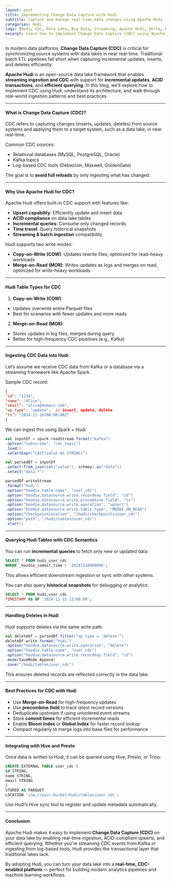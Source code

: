 ```yaml
---
layout: post
title: Implementing Change Data Capture with Hudi
subtitle: Capture and manage real-time data changes using Apache Hudi for scalable data lake updates
categories: Hudi
tags: [Hudi, CDC, Data Lake, Big Data, Streaming, Apache Hudi, Delta, Real-Time]
excerpt: Learn how to implement Change Data Capture (CDC) using Apache Hudi to keep your data lake in sync with real-time source systems. Explore write modes, ingestion patterns, and query capabilities.
---
```

In modern data platforms, **Change Data Capture (CDC)** is critical for synchronizing source systems with data lakes in near real-time. Traditional batch ETL pipelines fall short when capturing incremental updates, inserts, and deletes efficiently.

**Apache Hudi** is an open-source data lake framework that enables **streaming ingestion and CDC** with support for **incremental updates**, **ACID transactions**, and **efficient querying**. In this blog, we’ll explore how to implement CDC using Hudi, understand its architecture, and walk through real-world ingestion patterns and best practices.

---

#### What is Change Data Capture (CDC)?

CDC refers to capturing changes (inserts, updates, deletes) from source systems and applying them to a target system, such as a data lake, in near real-time.

Common CDC sources:
- Relational databases (MySQL, PostgreSQL, Oracle)
- Kafka topics
- Log-based CDC tools (Debezium, Maxwell, GoldenGate)

The goal is to **avoid full reloads** by only ingesting what has changed.

---

#### Why Use Apache Hudi for CDC?

Apache Hudi offers built-in CDC support with features like:

- **Upsert capability**: Efficiently update and insert data
- **ACID compliance** on data lake tables
- **Incremental queries**: Consume only changed records
- **Time travel**: Query historical snapshots
- **Streaming & batch ingestion** compatibility

Hudi supports two write modes:
- **Copy-on-Write (COW)**: Updates rewrite files; optimized for read-heavy workloads
- **Merge-on-Read (MOR)**: Writes updates as logs and merges on read; optimized for write-heavy workloads

---

#### Hudi Table Types for CDC

1. **Copy-on-Write (COW)**:
  - Updates overwrite entire Parquet files
  - Best for scenarios with fewer updates and more reads

2. **Merge-on-Read (MOR)**:
  - Stores updates in log files, merged during query
  - Better for high-frequency CDC pipelines (e.g., Kafka)

---

#### Ingesting CDC Data into Hudi

Let’s assume we receive CDC data from Kafka or a database via a streaming framework like Apache Spark.

Sample CDC record:

```json
{
"id": "1234",
"name": "Alice",
"email": "alice@domain.com",
"op_type": "update",  // insert, update, delete
"ts": "2024-11-16T08:00:00Z"
}
```

We can ingest this using Spark + Hudi:

```scala
val inputDf = spark.readStream.format("kafka")
.option("subscribe", "cdc_topic")
.load()
.selectExpr("CAST(value AS STRING)")

val parsedDf = inputDf
.select(from_json(col("value"), schema).as("data"))
.select("data.*")

parsedDf.writeStream
.format("hudi")
.option("hoodie.table.name", "user_cdc")
.option("hoodie.datasource.write.recordkey.field", "id")
.option("hoodie.datasource.write.precombine.field", "ts")
.option("hoodie.datasource.write.operation", "upsert")
.option("hoodie.datasource.write.table.type", "MERGE_ON_READ")
.option("checkpointLocation", "/hudi/checkpoints/user_cdc")
.option("path", "/hudi/tables/user_cdc")
.start()
```

---

#### Querying Hudi Tables with CDC Semantics

You can run **incremental queries** to fetch only new or updated data:

```sql
SELECT * FROM hudi_user_cdc
WHERE _hoodie_commit_time > '20241116080000';
```

This allows efficient downstream ingestion or sync with other systems.

You can also query **historical snapshots** for debugging or analytics:

```sql
SELECT * FROM hudi_user_cdc
TIMESTAMP AS OF '2024-11-15 12:00:00';
```

---

#### Handling Deletes in Hudi

Hudi supports deletes via the same write path:

```scala
val deleteDf = parsedDf.filter("op_type = 'delete'")
deleteDf.write.format("hudi")
.option("hoodie.datasource.write.operation", "delete")
.option("hoodie.table.name", "user_cdc")
.option("hoodie.datasource.write.recordkey.field", "id")
.mode(SaveMode.Append)
.save("/hudi/tables/user_cdc")
```

This ensures deleted records are reflected correctly in the data lake.

---

#### Best Practices for CDC with Hudi

- Use **Merge-on-Read** for high-frequency updates
- Use **precombine.field** to track latest record versions
- Deduplicate upstream if using unordered event streams
- Store **commit times** for efficient incremental reads
- Enable **Bloom Index** or **Global Index** for faster record lookup
- Compact regularly to merge logs into base files for performance

---

#### Integrating with Hive and Presto

Once data is written to Hudi, it can be queried using Hive, Presto, or Trino:

```sql
CREATE EXTERNAL TABLE user_cdc (
id STRING,
name STRING,
email STRING
)
STORED AS PARQUET
LOCATION 's3a://your-bucket/hudi/tables/user_cdc';
```

Use Hudi’s Hive sync tool to register and update metadata automatically.

---

#### Conclusion

Apache Hudi makes it easy to implement **Change Data Capture (CDC)** on your data lake by enabling real-time ingestion, ACID-compliant upserts, and efficient querying. Whether you're streaming CDC events from Kafka or ingesting from log-based tools, Hudi provides the transactional layer that traditional lakes lack.

By adopting Hudi, you can turn your data lake into a **real-time, CDC-enabled platform** — perfect for building modern analytics pipelines and machine learning workflows.
